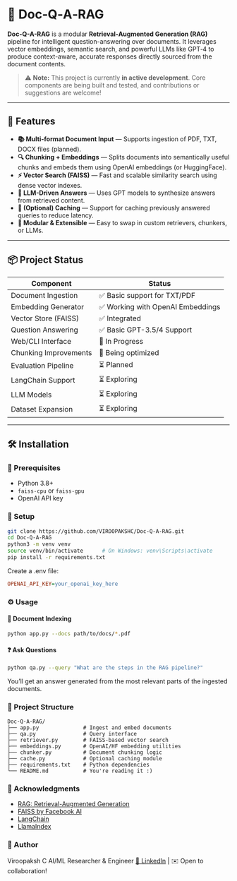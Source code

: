 # 📄 Doc‑Q‑A‑RAG

**Doc-Q-A-RAG** is a modular **Retrieval‑Augmented Generation (RAG)** pipeline for intelligent question-answering over documents. It leverages vector embeddings, semantic search, and powerful LLMs like GPT‑4 to produce context-aware, accurate responses directly sourced from the document contents.

> ⚠️ **Note:** This project is currently **in active development**. Core components are being built and tested, and contributions or suggestions are welcome!

---

## 🚀 Features

- **📚 Multi-format Document Input** — Supports ingestion of PDF, TXT, DOCX files (planned).
- **🔍 Chunking + Embeddings** — Splits documents into semantically useful chunks and embeds them using OpenAI embeddings (or HuggingFace).
- **⚡ Vector Search (FAISS)** — Fast and scalable similarity search using dense vector indexes.
- **🧠 LLM-Driven Answers** — Uses GPT models to synthesize answers from retrieved content.
- **💾 (Optional) Caching** — Support for caching previously answered queries to reduce latency.
- **🧪 Modular & Extensible** — Easy to swap in custom retrievers, chunkers, or LLMs.

---

## 📦 Project Status

| Component            | Status         |
|----------------------|----------------|
| Document Ingestion   | ✅ Basic support for TXT/PDF |
| Embedding Generator  | ✅ Working with OpenAI Embeddings |
| Vector Store (FAISS) | ✅ Integrated |
| Question Answering   | ✅ Basic GPT-3.5/4 Support |
| Web/CLI Interface    | 🚧 In Progress |
| Chunking Improvements| 🚧 Being optimized |
| Evaluation Pipeline  | ⏳ Planned |
| LangChain Support    | ⏳ Exploring |
| LLM Models           | ⏳ Exploring |
| Dataset Expansion    | ⏳ Exploring |
---

## 🛠️ Installation

### 🔧 Prerequisites

- Python 3.8+
- `faiss-cpu` or `faiss-gpu`
- OpenAI API key

### 🧩 Setup

```bash
git clone https://github.com/VIROOPAKSHC/Doc-Q-A-RAG.git
cd Doc-Q-A-RAG
python3 -m venv venv
source venv/bin/activate      # On Windows: venv\Scripts\activate
pip install -r requirements.txt
```

Create a .env file:
```ini
OPENAI_API_KEY=your_openai_key_here
```

### ⚙️ Usage

#### 📝 Document Indexing
```bash
python app.py --docs path/to/docs/*.pdf
```

#### ❓ Ask Questions
```bash
python qa.py --query "What are the steps in the RAG pipeline?"
```
You’ll get an answer generated from the most relevant parts of the ingested documents.

### 📁 Project Structure

```text
Doc-Q-A-RAG/
├── app.py              # Ingest and embed documents
├── qa.py               # Query interface
├── retriever.py        # FAISS-based vector search
├── embeddings.py       # OpenAI/HF embedding utilities
├── chunker.py          # Document chunking logic
├── cache.py            # Optional caching module
├── requirements.txt    # Python dependencies
└── README.md           # You're reading it :)
```

### 🧠 Acknowledgments
- [RAG: Retrieval-Augmented Generation](https://arxiv.org/abs/2005.11401)
- [FAISS by Facebook AI](https://github.com/facebookresearch/faiss)
- [LangChain](https://github.com/hwchase17/langchain)
- [LlamaIndex](https://github.com/jerryjliu/llama_index)

### 👤 Author
Viroopaksh C
AI/ML Researcher & Engineer
[🔗 LinkedIn](https://www.linkedin.com/in/viroopaksh-chekuri) | ✉️ Open to collaboration!
